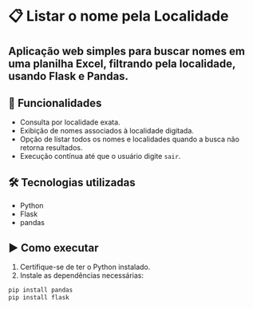 # 📋 Listar o nome pela Localidade

Aplicação web simples para buscar nomes em uma planilha Excel, filtrando pela localidade, usando Flask e Pandas.
---

## 🚀 Funcionalidades

- Consulta por localidade exata.
- Exibição de nomes associados à localidade digitada.
- Opção de listar todos os nomes e localidades quando a busca não retorna resultados.
- Execução contínua até que o usuário digite `sair`.



## 🛠️ Tecnologias utilizadas

- Python
- Flask
- pandas


## ▶️ Como executar

1. Certifique-se de ter o Python instalado.
2. Instale as dependências necessárias:

```bash
pip install pandas
pip install flask

